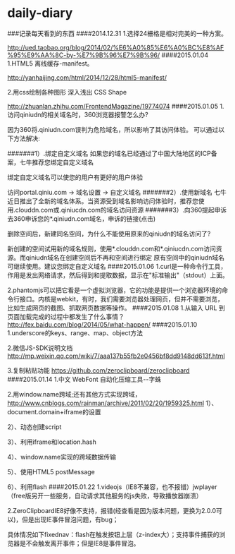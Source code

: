 daily-diary
===========

###记录每天看到的东西
####2014.12.31
1.选择24栅格是相对完美的一种方案。

http://ued.taobao.org/blog/2014/02/%E6%A0%85%E6%A0%BC%E8%AF%95%E9%AA%8C-by-%E7%9B%96%E7%9B%96/
####2015.01.04
1.HTML5 离线缓存-manifest。

http://yanhaijing.com/html/2014/12/28/html5-manifest/

2.用css绘制各种图形  深入浅出 CSS Shape

http://zhuanlan.zhihu.com/FrontendMagazine/19774074
####2015.01.05
1.访问qiniudn的相关域名时，360浏览器报警怎么办?

因为360将.qiniudn­.com误判为危险域名，所以影响了其访问体验。 可以通过以下方法解决:

#######1）.绑定自定义域名
如果您的域名已经通过了中国大陆地区的ICP备案，七牛推荐您绑定自定义域名

绑定自定义域名可以使您的用户有更好的用户体验

访问portal.qiniu.com -> 域名设置 -> 自定义域名
#######2）.使用新域名
七牛近日推出了全新的域名体系。当资源受到域名影响访问体验时，推荐您使用.clouddn­.com或.qiniucdn­.com的域名访问资源
#######3）.向360提起申诉
去360申诉您的*.qiniudn­.com域名，申诉的链接(点击)

删除空间后，新建同名空间，为什么不能使用原来的qiniudn的域名访问了?

新创建的空间试用新的域名规则，使用*.clouddn­.com和*.qiniucdn­.com访问资源。而qiniudn域名在创建空间后不再和空间进行绑定
原有空间中的qiniudn域名可继续使用。建议您绑定自定义域名
####2015.01.06
1.curl是一种命令行工具，作用是发出网络请求，然后得到和提取数据，显示在"标准输出"（stdout）上面。

2.phantomjs可以把它看是一个虚拟浏览器，它的功能是提供一个浏览器环境的命令行接口。内核是webkit，有时，我们需要浏览器处理网页，但并不需要浏览，比如生成网页的截图、抓取网页数据等操作。
####2015.01.08
1.从输入 URL 到页面加载完成的过程中都发生了什么事情？
http://fex.baidu.com/blog/2014/05/what-happen/
####2015.01.10
1.underscore的keys、range、map、object方法

2.微信JS-SDK说明文档
http://mp.weixin.qq.com/wiki/7/aaa137b55fb2e0456bf8dd9148dd613f.html

3.复制粘贴功能
https://github.com/zeroclipboard/zeroclipboard
####2015.01.14
1.中文 WebFont 自动化压缩工具--字蛛

2.用window.name跨域;还有其他方式实现跨域，http://www.cnblogs.com/rainman/archive/2011/02/20/1959325.html
  1）、document.domain+iframe的设置
  
  2）、动态创建script
  
  3）、利用iframe和location.hash
  
  4）、window.name实现的跨域数据传输
  
  5）、使用HTML5 postMessage
  
  6）、利用flash
####2015.01.22
1.videojs（IE8不兼容，也不报错）jwplayer（free版另开一些服务，自动请求其他服务的js失败，导致播放器崩溃）

2.ZeroClipboardIE8好像不支持，报错(经查看是因为版本问题，更换为2.0.0可以)，但是出现IE事件冒泡问题，有bug；

具体情况如下fixednav：flash在触发按钮上层（z-index大）；支持事件捕获的浏览器是不会触发离开事件；但是IE8是事件冒泡。
